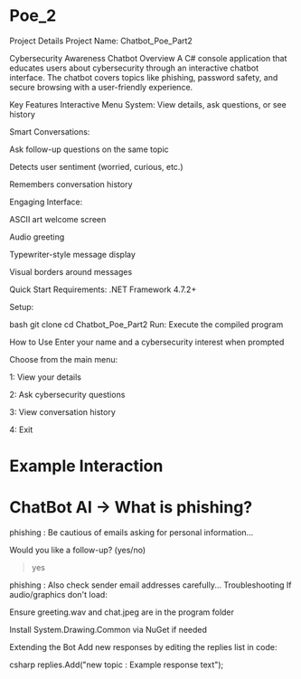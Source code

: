 # Poe_2
Project Details
Project Name:  Chatbot_Poe_Part2

Cybersecurity Awareness Chatbot
Overview
A C# console application that educates users about cybersecurity through an interactive chatbot interface. The chatbot covers topics like phishing, password safety, and secure browsing with a user-friendly experience.

Key Features
Interactive Menu System: View details, ask questions, or see history

Smart Conversations:

Ask follow-up questions on the same topic

Detects user sentiment (worried, curious, etc.)

Remembers conversation history

Engaging Interface:

ASCII art welcome screen

Audio greeting

Typewriter-style message display

Visual borders around messages

Quick Start
Requirements: .NET Framework 4.7.2+

Setup:

bash
git clone <repository-url>
cd Chatbot_Poe_Part2
Run: Execute the compiled program

How to Use
Enter your name and a cybersecurity interest when prompted

Choose from the main menu:

1: View your details

2: Ask cybersecurity questions

3: View conversation history

4: Exit

Example Interaction
==================================================
ChatBot AI -> What is phishing?
==================================================
phishing : Be cautious of emails asking for personal information...

Would you like a follow-up? (yes/no)
> yes

phishing : Also check sender email addresses carefully...
Troubleshooting
If audio/graphics don't load:

Ensure greeting.wav and chat.jpeg are in the program folder

Install System.Drawing.Common via NuGet if needed

Extending the Bot
Add new responses by editing the replies list in code:

csharp
replies.Add("new topic : Example response text");
